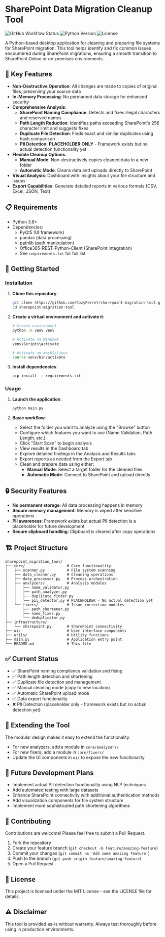 # SharePoint Data Migration Cleanup Tool

![GitHub Workflow Status](https://img.shields.io/github/actions/workflow/status/CozyFerret/sharepoint-migration-tool/ci.yml?branch=main)
![Python Version](https://img.shields.io/badge/python-3.8%2B-blue)
![License](https://img.shields.io/github/license/CozyFerret/sharepoint-migration-tool)

A Python-based desktop application for cleaning and preparing file systems for SharePoint migration. This tool helps identify and fix common issues encountered during SharePoint migrations, ensuring a smooth transition to SharePoint Online or on-premises environments.

## 🌟 Key Features

- **Non-Destructive Operation**: All changes are made to copies of original files, preserving your source data
- **In-Memory Processing**: No permanent data storage for enhanced security
- **Comprehensive Analysis**:
  - **SharePoint Naming Compliance**: Detects and fixes illegal characters and reserved names
  - **Path Length Reduction**: Identifies paths exceeding SharePoint's 256 character limit and suggests fixes
  - **Duplicate File Detection**: Finds exact and similar duplicates using hash comparison
  - **PII Detection**: **PLACEHOLDER ONLY** - Framework exists but no actual detection functionality yet
- **Flexible Cleanup Options**:
  - **Manual Mode**: Non-destructively copies cleaned data to a new folder
  - **Automatic Mode**: Cleans data and uploads directly to SharePoint
- **Visual Analysis**: Dashboard with insights about your file structure and issues
- **Export Capabilities**: Generate detailed reports in various formats (CSV, Excel, JSON, Text)

## 📋 Requirements

- Python 3.8+
- Dependencies:
  - PyQt5 (UI framework)
  - pandas (data processing)
  - pathlib (path manipulation)
  - Office365-REST-Python-Client (SharePoint integration)
  - See `requirements.txt` for full list

## 🚀 Getting Started

### Installation

1. **Clone this repository**:
   ```bash
   git clone https://github.com/CozyFerret/sharepoint-migration-tool.git
   cd sharepoint-migration-tool
   ```

2. **Create a virtual environment and activate it**:
   ```bash
   # Create environment
   python -m venv venv
   
   # Activate on Windows
   venv\Scripts\activate
   
   # Activate on macOS/Linux
   source venv/bin/activate
   ```

3. **Install dependencies**:
   ```bash
   pip install -r requirements.txt
   ```

### Usage

1. **Launch the application**:
   ```bash
   python main.py
   ```

2. **Basic workflow**:
   - Select the folder you want to analyze using the "Browse" button
   - Configure which features you want to use (Name Validation, Path Length, etc.)
   - Click "Start Scan" to begin analysis
   - View results in the Dashboard tab
   - Explore detailed findings in the Analysis and Results tabs
   - Export reports as needed from the Export tab
   - Clean and prepare data using either:
     - **Manual Mode**: Select a target folder for the cleaned files
     - **Automatic Mode**: Connect to SharePoint and upload directly

## 🔒 Security Features

- **No permanent storage**: All data processing happens in memory
- **Secure memory management**: Memory is wiped after sensitive operations
- **PII awareness**: Framework exists but actual PII detection is a placeholder for future development
- **Secure clipboard handling**: Clipboard is cleared after copy operations

## 🏗️ Project Structure

```
sharepoint_migration_tool/
├── core/                   # Core functionality
│   ├── scanner.py          # File system scanning
│   ├── data_cleaner.py     # Cleaning operations
│   ├── data_processor.py   # Process orchestration
│   ├── analyzers/          # Analysis modules
│   │   ├── name_validator.py
│   │   ├── path_analyzer.py
│   │   ├── duplicate_finder.py
│   │   └── pii_detector.py # PLACEHOLDER - No actual detection yet
│   └── fixers/             # Issue correction modules
│       ├── path_shortener.py
│       ├── name_fixer.py
│       └── deduplicator.py
├── infrastructure/
│   └── sharepoint.py       # SharePoint connectivity
├── ui/                     # User interface components
├── utils/                  # Utility functions
├── main.py                 # Application entry point
└── README.md               # This file
```

## ✅ Current Status

- ✅ SharePoint naming compliance validation and fixing
- ✅ Path length detection and shortening
- ✅ Duplicate file detection and management
- ✅ Manual cleaning mode (copy to new location)
- ✅ Automatic SharePoint upload mode
- ✅ Data export functionality
- ❌ PII Detection (placeholder only - framework exists but no actual detection yet)

## 🧩 Extending the Tool

The modular design makes it easy to extend the functionality:

- For new analyzers, add a module in `core/analyzers/`
- For new fixers, add a module in `core/fixers/`
- Update the UI components in `ui/` to expose the new functionality

## 🔮 Future Development Plans

- Implement actual PII detection functionality using NLP techniques
- Add automated testing with large datasets
- Enhance SharePoint connectivity with additional authentication methods
- Add visualization components for file system structure
- Implement more sophisticated path shortening algorithms

## 🤝 Contributing

Contributions are welcome! Please feel free to submit a Pull Request.

1. Fork the repository
2. Create your feature branch (`git checkout -b feature/amazing-feature`)
3. Commit your changes (`git commit -m 'Add some amazing feature'`)
4. Push to the branch (`git push origin feature/amazing-feature`)
5. Open a Pull Request

## 📄 License

This project is licensed under the MIT License - see the LICENSE file for details.

## ⚠️ Disclaimer

This tool is provided as-is without warranty. Always test thoroughly before using in production environments.